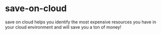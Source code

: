 # save-on-cloud
save on cloud helps you identify the most expensive resources you have in your cloud environment and will save you a ton of money!
